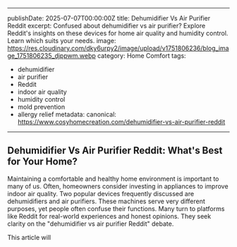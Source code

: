 
---
publishDate: 2025-07-07T00:00:00Z
title: Dehumidifier Vs Air Purifier Reddit
excerpt: Confused about dehumidifier vs air purifier? Explore Reddit's insights on these devices for home air quality and humidity control. Learn which suits your needs.
image: https://res.cloudinary.com/dky6urpy2/image/upload/v1751806236/blog_image_1751806235_djppwm.webp
category: Home Comfort
tags:
  - dehumidifier
  - air purifier
  - Reddit
  - indoor air quality
  - humidity control
  - mold prevention
  - allergy relief
metadata:
  canonical: https://www.cosyhomecreation.com/dehumidifier-vs-air-purifier-reddit
---

## Dehumidifier Vs Air Purifier Reddit: What's Best for Your Home?

Maintaining a comfortable and healthy home environment is important to many of us. Often, homeowners consider investing in appliances to improve indoor air quality. Two popular devices frequently discussed are dehumidifiers and air purifiers. These machines serve very different purposes, yet people often confuse their functions. Many turn to platforms like Reddit for real-world experiences and honest opinions. They seek clarity on the "dehumidifier vs air purifier Reddit" debate.

This article will